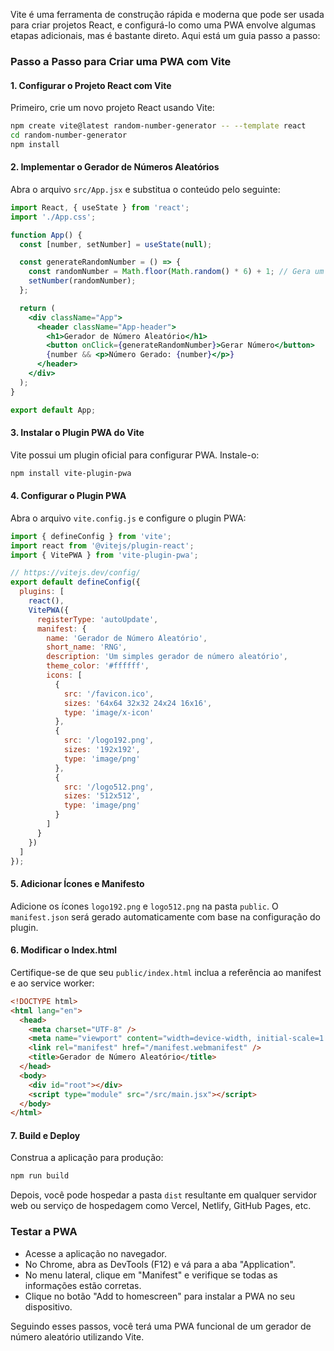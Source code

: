 Vite é uma ferramenta de construção rápida e moderna que pode ser usada para criar projetos React, e configurá-lo como uma PWA envolve algumas etapas adicionais, mas é bastante direto. Aqui está um guia passo a passo:

### Passo a Passo para Criar uma PWA com Vite

#### 1. Configurar o Projeto React com Vite

Primeiro, crie um novo projeto React usando Vite:

```bash
npm create vite@latest random-number-generator -- --template react
cd random-number-generator
npm install
```

#### 2. Implementar o Gerador de Números Aleatórios

Abra o arquivo `src/App.jsx` e substitua o conteúdo pelo seguinte:

```jsx
import React, { useState } from 'react';
import './App.css';

function App() {
  const [number, setNumber] = useState(null);

  const generateRandomNumber = () => {
    const randomNumber = Math.floor(Math.random() * 6) + 1; // Gera um número entre 1 e 6
    setNumber(randomNumber);
  };

  return (
    <div className="App">
      <header className="App-header">
        <h1>Gerador de Número Aleatório</h1>
        <button onClick={generateRandomNumber}>Gerar Número</button>
        {number && <p>Número Gerado: {number}</p>}
      </header>
    </div>
  );
}

export default App;
```

#### 3. Instalar o Plugin PWA do Vite

Vite possui um plugin oficial para configurar PWA. Instale-o:

```bash
npm install vite-plugin-pwa
```

#### 4. Configurar o Plugin PWA

Abra o arquivo `vite.config.js` e configure o plugin PWA:

```javascript
import { defineConfig } from 'vite';
import react from '@vitejs/plugin-react';
import { VitePWA } from 'vite-plugin-pwa';

// https://vitejs.dev/config/
export default defineConfig({
  plugins: [
    react(),
    VitePWA({
      registerType: 'autoUpdate',
      manifest: {
        name: 'Gerador de Número Aleatório',
        short_name: 'RNG',
        description: 'Um simples gerador de número aleatório',
        theme_color: '#ffffff',
        icons: [
          {
            src: '/favicon.ico',
            sizes: '64x64 32x32 24x24 16x16',
            type: 'image/x-icon'
          },
          {
            src: '/logo192.png',
            sizes: '192x192',
            type: 'image/png'
          },
          {
            src: '/logo512.png',
            sizes: '512x512',
            type: 'image/png'
          }
        ]
      }
    })
  ]
});
```

#### 5. Adicionar Ícones e Manifesto

Adicione os ícones `logo192.png` e `logo512.png` na pasta `public`. O `manifest.json` será gerado automaticamente com base na configuração do plugin.

#### 6. Modificar o Index.html

Certifique-se de que seu `public/index.html` inclua a referência ao manifest e ao service worker:

```html
<!DOCTYPE html>
<html lang="en">
  <head>
    <meta charset="UTF-8" />
    <meta name="viewport" content="width=device-width, initial-scale=1.0" />
    <link rel="manifest" href="/manifest.webmanifest" />
    <title>Gerador de Número Aleatório</title>
  </head>
  <body>
    <div id="root"></div>
    <script type="module" src="/src/main.jsx"></script>
  </body>
</html>
```

#### 7. Build e Deploy

Construa a aplicação para produção:

```bash
npm run build
```

Depois, você pode hospedar a pasta `dist` resultante em qualquer servidor web ou serviço de hospedagem como Vercel, Netlify, GitHub Pages, etc.

### Testar a PWA

- Acesse a aplicação no navegador.
- No Chrome, abra as DevTools (F12) e vá para a aba "Application".
- No menu lateral, clique em "Manifest" e verifique se todas as informações estão corretas.
- Clique no botão "Add to homescreen" para instalar a PWA no seu dispositivo.

Seguindo esses passos, você terá uma PWA funcional de um gerador de número aleatório utilizando Vite.